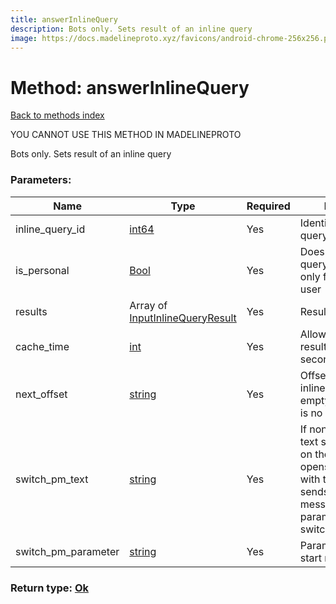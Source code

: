 ```yaml
---
title: answerInlineQuery
description: Bots only. Sets result of an inline query
image: https://docs.madelineproto.xyz/favicons/android-chrome-256x256.png
---
```

# Method: answerInlineQuery  
[Back to methods index](index.md)


YOU CANNOT USE THIS METHOD IN MADELINEPROTO


Bots only. Sets result of an inline query

### Parameters:

| Name     |    Type       | Required | Description |
|----------|---------------|----------|-------------|
|inline\_query\_id|[int64](../constructors/int64.md) | Yes|Identifier of the inline query|
|is\_personal|[Bool](../types/Bool.md) | Yes|Does result of the query can be cached only for specified user|
|results|Array of [InputInlineQueryResult](../types/InputInlineQueryResult.md) | Yes|Results of the query|
|cache\_time|[int](../types/int.md) | Yes|Allowed time to cache results of the query in seconds|
|next\_offset|[string](../types/string.md) | Yes|Offset for the next inline query, pass empty string if there is no more results|
|switch\_pm\_text|[string](../types/string.md) | Yes|If non-empty, this text should be shown on the button, which opens private chat with the bot and sends bot start message with parameter switch_pm_parameter|
|switch\_pm\_parameter|[string](../types/string.md) | Yes|Parameter for the bot start message|


### Return type: [Ok](../types/Ok.md)


